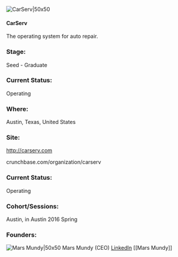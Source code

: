 

![CarServ|50x50](https://apimg.techstars.com/connect/images/image_files/5f2439c1a36c113b6000003e/original/cs.png)

#### CarServ
The operating system for auto repair.

### Stage: 
Seed - Graduate 

### Current Status: 
Operating

### Where:
Austin, Texas, United States

### Site:
http://carserv.com



crunchbase.com/organization/carserv

### Current Status: 
Operating

### Cohort/Sessions: 
Austin, in Austin 2016 Spring

### Founders: 

![Mars Mundy|50x50](https://apimg.techstars.com/connect/images/image_files/5730bd44808320659900000e/original/Mars-6.jpg) Mars Mundy (CEO) [LinkedIn](https://linkedin.com/in/mars-mundy-273369a0) [[Mars Mundy]]


